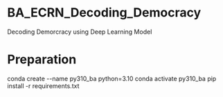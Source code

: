 # BA_ECRN_Decoding_Democracy
Decoding Demorcracy using Deep Learning Model 

# Preparation 

conda create --name py310_ba python=3.10
conda activate py310_ba
pip install -r requirements.txt 

